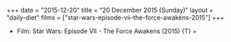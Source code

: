 +++
date = "2015-12-20"
title = "20 December 2015 (Sunday)"
layout = "daily-diet"
films = ["star-wars-episode-vii-the-force-awakens-2015"]
+++


* Film: Star Wars: Episode VII - The Force Awakens (2015) {T} +
